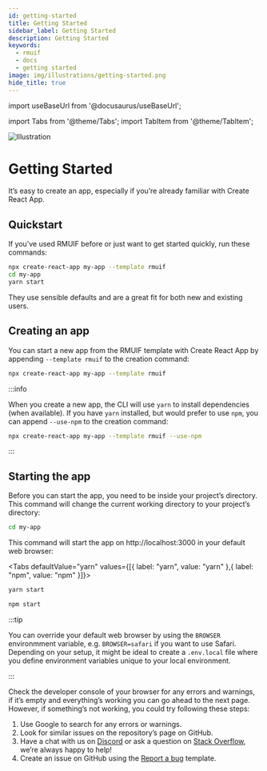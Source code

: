 ```yaml
---
id: getting-started
title: Getting Started
sidebar_label: Getting Started
description: Getting Started
keywords:
  - rmuif
  - docs
  - getting started
image: img/illustrations/getting-started.png
hide_title: true
---
```


import useBaseUrl from '@docusaurus/useBaseUrl';

import Tabs from '@theme/Tabs';
import TabItem from '@theme/TabItem';

<div style={{ textAlign: "center" }}>
  <img style={{ width: "75%", marginBottom: "32px" }} alt="Illustration" src={useBaseUrl('img/illustrations/getting-started.svg')} />
  <h1>Getting Started</h1>
  <p>
    It’s easy to create an app, especially if you’re already familiar with Create React App.
  </p>
</div>

## Quickstart

If you’ve used RMUIF before or just want to get started quickly, run these commands:

```sh
npx create-react-app my-app --template rmuif
cd my-app
yarn start
```

They use sensible defaults and are a great fit for both new and existing users.

## Creating an app

You can start a new app from the RMUIF template with Create React App by appending `--template rmuif` to the creation command:

```sh
npx create-react-app my-app --template rmuif
```

:::info

When you create a new app, the CLI will use `yarn` to install dependencies (when available). If you have `yarn` installed, but would prefer to use `npm`, you can append `--use-npm` to the creation command:

```sh
npx create-react-app my-app --template rmuif --use-npm
```

:::

## Starting the app

Before you can start the app, you need to be inside your project’s directory. This command will change the current working directory to your project’s directory:

```sh
cd my-app
```

This command will start the app on http://localhost:3000 in your default web browser:

<Tabs defaultValue="yarn" values={[{ label: "yarn", value: "yarn" },{ label: "npm", value: "npm" }]}>
<TabItem value="yarn">

```sh
yarn start
```

</TabItem>
<TabItem value="npm">

```sh
npm start
```

</TabItem>
</Tabs>

:::tip

You can override your default web browser by using the `BROWSER` environmment variable, e.g. `BROWSER=safari` if you want to use Safari. Depending on your setup, it might be ideal to create a `.env.local` file where you define environment variables unique to your local environment.

:::

Check the developer console of your browser for any errors and warnings, if it’s empty and everything’s working you can go ahead to the next page. However, if something’s not working, you could try following these steps:

1. Use Google to search for any errors or warnings.
2. Look for similar issues on the repository’s page on GitHub.
3. Have a chat with us on [Discord](https://discord.gg/5Ann5C3) or ask a question on [Stack Overflow](https://stackoverflow.com/questions/tagged/rmuif), we’re always happy to help!
4. Create an issue on GitHub using the [Report a bug](https://github.com/rmuif/web/issues/new?template=bug_report.md) template.
